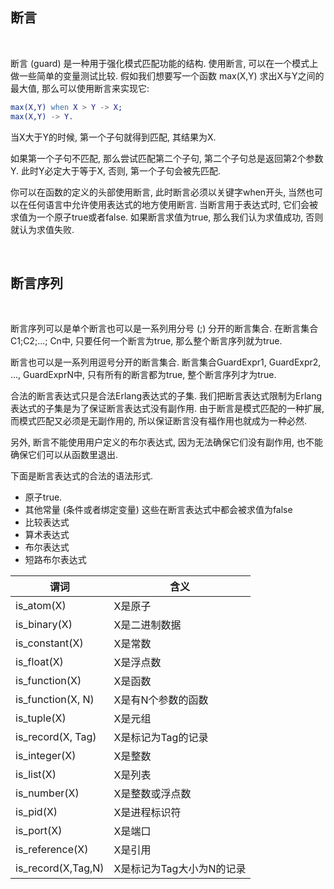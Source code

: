 
## 断言

<br/>

断言 (guard) 是一种用于强化模式匹配功能的结构. 使用断言, 可以在一个模式上做一些简单的变量测试比较. 假如我们想要写一个函数 max(X,Y) 求出X与Y之间的最大值, 那么可以使用断言来实现它:

```erl
max(X,Y) when X > Y -> X;
max(X,Y) -> Y.
```

当X大于Y的时候, 第一个子句就得到匹配, 其结果为X.

如果第一个子句不匹配, 那么尝试匹配第二个子句, 第二个子句总是返回第2个参数Y. 此时Y必定大于等于X, 否则, 第一个子句会被先匹配.

你可以在函数的定义的头部使用断言, 此时断言必须以关键字when开头, 当然也可以在任何语言中允许使用表达式的地方使用断言. 当断言用于表达式时, 它们会被求值为一个原子true或者false. 如果断言求值为true, 那么我们认为求值成功, 否则就认为求值失败.

<br/>

## 断言序列

<br/>

断言序列可以是单个断言也可以是一系列用分号 (;) 分开的断言集合. 在断言集合C1;C2;...; Cn中, 只要任何一个断言为true, 那么整个断言序列就为true.

断言也可以是一系列用逗号分开的断言集合. 断言集合GuardExpr1, GuardExpr2, ..., GuardExprN中, 只有所有的断言都为true, 整个断言序列才为true.

合法的断言表达式只是合法Erlang表达式的子集. 我们把断言表达式限制为Erlang表达式的子集是为了保证断言表达式没有副作用. 由于断言是模式匹配的一种扩展, 而模式匹配又必须是无副作用的, 所以保证断言没有福作用也就成为一种必然.

另外, 断言不能使用用户定义的布尔表达式, 因为无法确保它们没有副作用, 也不能确保它们可以从函数里退出.

下面是断言表达式的合法的语法形式.

* 原子true.
* 其他常量 (条件或者绑定变量) 这些在断言表达式中都会被求值为false
* 比较表达式
* 算术表达式
* 布尔表达式
* 短路布尔表达式

| 谓词 | 含义 |
|--------|------|
| is_atom(X) | X是原子 |
| is_binary(X) | X是二进制数据 |
| is_constant(X) | X是常数 |
| is_float(X) | X是浮点数 |
| is_function(X) | X是函数 |
| is_function(X, N) | X是有N个参数的函数 |
| is_tuple(X) | X是元组 |
| is_record(X, Tag) | X是标记为Tag的记录 |
| is_integer(X) | X是整数 |
| is_list(X) | X是列表 |
| is_number(X) | X是整数或浮点数 |
| is_pid(X) | X是进程标识符 |
| is_port(X) | X是端口 |
| is_reference(X) | X是引用 |
| is_record(X,Tag,N) | X是标记为Tag大小为N的记录 |





